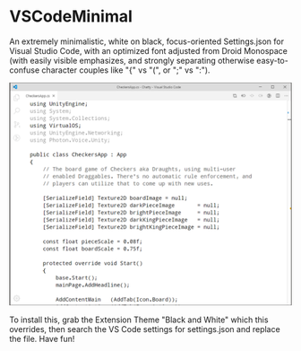 # VSCodeMinimal
 An extremely minimalistic, white on black, focus-oriented Settings.json for Visual Studio Code, with an optimized font adjusted from Droid Monospace (with easily visible emphasizes, and strongly separating otherwise easy-to-confuse character couples like "{" vs "(", or ";" vs ":").

<img src="Screenshot.png">

To install this, grab the Extension Theme "Black and White" which this overrides, then search the VS Code settings for settings.json and replace the file. Have fun!